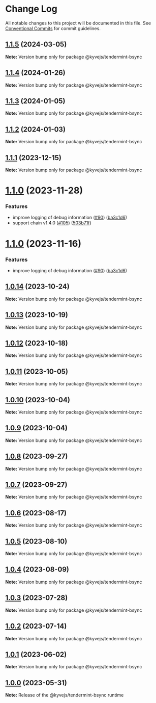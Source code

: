 # Change Log

All notable changes to this project will be documented in this file.
See [Conventional Commits](https://conventionalcommits.org) for commit guidelines.

## [1.1.5](https://github.com/KYVENetwork/kyvejs/compare/@kyvejs/tendermint-bsync@1.1.4...@kyvejs/tendermint-bsync@1.1.5) (2024-03-05)

**Note:** Version bump only for package @kyvejs/tendermint-bsync

## [1.1.4](https://github.com/KYVENetwork/kyvejs/compare/@kyvejs/tendermint-bsync@1.1.3...@kyvejs/tendermint-bsync@1.1.4) (2024-01-26)

**Note:** Version bump only for package @kyvejs/tendermint-bsync

## [1.1.3](https://github.com/KYVENetwork/kyvejs/compare/@kyvejs/tendermint-bsync@1.1.2...@kyvejs/tendermint-bsync@1.1.3) (2024-01-05)

**Note:** Version bump only for package @kyvejs/tendermint-bsync

## [1.1.2](https://github.com/KYVENetwork/kyvejs/compare/@kyvejs/tendermint-bsync@1.1.1...@kyvejs/tendermint-bsync@1.1.2) (2024-01-03)

**Note:** Version bump only for package @kyvejs/tendermint-bsync

## [1.1.1](https://github.com/KYVENetwork/kyvejs/compare/@kyvejs/tendermint-bsync@1.1.0...@kyvejs/tendermint-bsync@1.1.1) (2023-12-15)

**Note:** Version bump only for package @kyvejs/tendermint-bsync

# [1.1.0](https://github.com/KYVENetwork/kyvejs/compare/@kyvejs/tendermint-bsync@1.0.14...@kyvejs/tendermint-bsync@1.1.0) (2023-11-28)

### Features

- improve logging of debug information ([#90](https://github.com/KYVENetwork/kyvejs/issues/90)) ([ba3c1d6](https://github.com/KYVENetwork/kyvejs/commit/ba3c1d63060f38c112d7b5102341a0c9000d7d54))
- support chain v1.4.0 ([#105](https://github.com/KYVENetwork/kyvejs/issues/105)) ([503b71f](https://github.com/KYVENetwork/kyvejs/commit/503b71f40ed4d32c68d2bff34cfcf88120944c73))

# [1.1.0](https://github.com/KYVENetwork/kyvejs/compare/@kyvejs/tendermint-bsync@1.0.14...@kyvejs/tendermint-bsync@1.1.0) (2023-11-16)

### Features

- improve logging of debug information ([#90](https://github.com/KYVENetwork/kyvejs/issues/90)) ([ba3c1d6](https://github.com/KYVENetwork/kyvejs/commit/ba3c1d63060f38c112d7b5102341a0c9000d7d54))

## [1.0.14](https://github.com/KYVENetwork/kyvejs/compare/@kyvejs/tendermint-bsync@1.0.13...@kyvejs/tendermint-bsync@1.0.14) (2023-10-24)

**Note:** Version bump only for package @kyvejs/tendermint-bsync

## [1.0.13](https://github.com/KYVENetwork/kyvejs/compare/@kyvejs/tendermint-bsync@1.0.12...@kyvejs/tendermint-bsync@1.0.13) (2023-10-19)

**Note:** Version bump only for package @kyvejs/tendermint-bsync

## [1.0.12](https://github.com/KYVENetwork/kyvejs/compare/@kyvejs/tendermint-bsync@1.0.11...@kyvejs/tendermint-bsync@1.0.12) (2023-10-18)

**Note:** Version bump only for package @kyvejs/tendermint-bsync

## [1.0.11](https://github.com/KYVENetwork/kyvejs/compare/@kyvejs/tendermint-bsync@1.0.10...@kyvejs/tendermint-bsync@1.0.11) (2023-10-05)

**Note:** Version bump only for package @kyvejs/tendermint-bsync

## [1.0.10](https://github.com/KYVENetwork/kyvejs/compare/@kyvejs/tendermint-bsync@1.0.9...@kyvejs/tendermint-bsync@1.0.10) (2023-10-04)

**Note:** Version bump only for package @kyvejs/tendermint-bsync

## [1.0.9](https://github.com/KYVENetwork/kyvejs/compare/@kyvejs/tendermint-bsync@1.0.8...@kyvejs/tendermint-bsync@1.0.9) (2023-10-04)

**Note:** Version bump only for package @kyvejs/tendermint-bsync

## [1.0.8](https://github.com/KYVENetwork/kyvejs/compare/@kyvejs/tendermint-bsync@1.0.7...@kyvejs/tendermint-bsync@1.0.8) (2023-09-27)

**Note:** Version bump only for package @kyvejs/tendermint-bsync

## [1.0.7](https://github.com/KYVENetwork/kyvejs/compare/@kyvejs/tendermint-bsync@1.0.6...@kyvejs/tendermint-bsync@1.0.7) (2023-09-27)

**Note:** Version bump only for package @kyvejs/tendermint-bsync

## [1.0.6](https://github.com/KYVENetwork/kyvejs/compare/@kyvejs/tendermint-bsync@1.0.5...@kyvejs/tendermint-bsync@1.0.6) (2023-08-17)

**Note:** Version bump only for package @kyvejs/tendermint-bsync

## [1.0.5](https://github.com/KYVENetwork/kyvejs/compare/@kyvejs/tendermint-bsync@1.0.4...@kyvejs/tendermint-bsync@1.0.5) (2023-08-10)

**Note:** Version bump only for package @kyvejs/tendermint-bsync

## [1.0.4](https://github.com/KYVENetwork/kyvejs/compare/@kyvejs/tendermint-bsync@1.0.3...@kyvejs/tendermint-bsync@1.0.4) (2023-08-09)

**Note:** Version bump only for package @kyvejs/tendermint-bsync

## [1.0.3](https://github.com/KYVENetwork/kyvejs/compare/@kyvejs/tendermint-bsync@1.0.2...@kyvejs/tendermint-bsync@1.0.3) (2023-07-28)

**Note:** Version bump only for package @kyvejs/tendermint-bsync

## [1.0.2](https://github.com/KYVENetwork/kyvejs/compare/@kyvejs/tendermint-bsync@1.0.1...@kyvejs/tendermint-bsync@1.0.2) (2023-07-14)

**Note:** Version bump only for package @kyvejs/tendermint-bsync

## [1.0.1](https://github.com/KYVENetwork/kyvejs/compare/@kyvejs/tendermint-bsync@1.0.0...@kyvejs/tendermint-bsync@1.0.1) (2023-06-02)

**Note:** Version bump only for package @kyvejs/tendermint-bsync

## [1.0.0](https://github.com/KYVENetwork/kyvejs/compare/@kyvejs/tendermint-bsync@1.0.0-beta.10...@kyvejs/tendermint-bsync@1.0.0) (2023-05-31)

**Note:** Release of the @kyvejs/tendermint-bsync runtime

